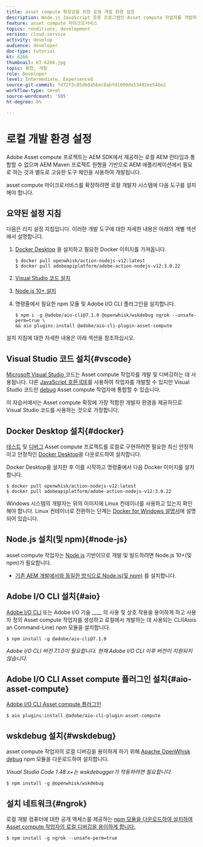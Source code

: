 ```yaml
---
title: asset compute 확장성을 위한 로컬 개발 환경 설정
description: Node.js JavaScript 응용 프로그램인 Asset compute 작업자를 개발하려면 Node.js 및 다양한 npm 모듈부터 Docker Desktop 및 Microsoft Visual Studio 코드에 이르기까지 기존의 AEM 개발과는 다른 특정 개발 도구가 필요합니다.
feature: asset compute 마이크로서비스
topics: renditions, development
version: cloud-service
activity: develop
audience: developer
doc-type: tutorial
kt: 6266
thumbnail: KT-6266.jpg
topic: 통합, 개발
role: Developer
level: Intermediate, Experienced
source-git-commit: fd72f3c85db8a56ec8abfd1609da53492ee54be2
workflow-type: tm+mt
source-wordcount: '505'
ht-degree: 0%

---
```



# 로컬 개발 환경 설정

Adobe Asset compute 프로젝트는 AEM SDK에서 제공하는 로컬 AEM 런타임과 통합할 수 없으며 AEM Maven 프로젝트 원형을 기반으로 AEM 애플리케이션에서 필요로 하는 것과 별도로 고유한 도구 체인을 사용하여 개발됩니다.

asset compute 마이크로서비스를 확장하려면 로컬 개발자 시스템에 다음 도구를 설치해야 합니다.

## 요약된 설정 지침

다음은 리지 설정 지침입니다. 이러한 개발 도구에 대한 자세한 내용은 아래의 개별 섹션에서 설명합니다.

1. [Docker Desktop](https://www.docker.com/products/docker-desktop) 을 설치하고 필요한 Docker 이미지를 가져옵니다.

   ```
   $ docker pull openwhisk/action-nodejs-v12:latest
   $ docker pull adobeapiplatform/adobe-action-nodejs-v12:3.0.22
   ```

1. [Visual Studio 코드 설치](https://code.visualstudio.com/download)
1. [Node.js 10+ 설치](../../local-development-environment/development-tools.md#node-js)
1. 명령줄에서 필요한 npm 모듈 및 Adobe I/O CLI 플러그인을 설치합니다.

   ```
   $ npm i -g @adobe/aio-cli@7.1.0 @openwhisk/wskdebug ngrok --unsafe-perm=true \
   && aio plugins:install @adobe/aio-cli-plugin-asset-compute
   ```

설치 지침에 대한 자세한 내용은 아래 섹션을 참조하십시오.

## Visual Studio 코드 설치{#vscode}

[Microsoft Visual Studio ](https://code.visualstudio.com/download) 코드는 Asset compute 작업자를 개발 및 디버깅하는 데 사용됩니다. 다른 [JavaScript 호환 IDE](../../local-development-environment/development-tools.md#set-up-the-development-ide)를 사용하여 작업자를 개발할 수 있지만 Visual Studio 코드만 [debug](../test-debug/debug.md) Asset compute 작업자에 통합할 수 있습니다.

이 자습서에서는 Asset compute 확장에 가장 적합한 개발자 환경을 제공하므로 Visual Studio 코드를 사용하는 것으로 가정합니다.

## Docker Desktop 설치{#docker}

[테스트](../test-debug/test.md) 및 [디버그](../test-debug/debug.md) Asset compute 프로젝트를 로컬로 구현하려면 필요한 최신 안정적이고 안정적인 [Docker Desktop](https://www.docker.com/products/docker-desktop)을 다운로드하여 설치합니다.

Docker Desktop을 설치한 후 이를 시작하고 명령줄에서 다음 Docker 이미지를 설치합니다.

```
$ docker pull openwhisk/action-nodejs-v12:latest
$ docker pull adobeapiplatform/adobe-action-nodejs-v12:3.0.22
```

Windows 시스템의 개발자는 위의 이미지에 Linux 컨테이너를 사용하고 있는지 확인해야 합니다. Linux 컨테이너로 전환하는 단계는 [Docker for Windows 설명서](https://docs.docker.com/docker-for-windows/)에 설명되어 있습니다.

## Node.js 설치(및 npm){#node-js}

asset compute 작업자는 [Node.js](https://nodejs.org/) 기반이므로 개발 및 빌드하려면 Node.js 10+(및 npm)가 필요합니다.

+ [기존 AEM 개발에서와 동일한 방식으로 Node.js(및 npm)](../../local-development-environment/development-tools.md#node-js) 를 설치합니다.

## Adobe I/O CLI 설치{#aio}

[Adobe I/O CLI](../../local-development-environment/development-tools.md#aio-cli) 또는 Adobe I/O 기술 ____ 의 사용 및 상호 작용을 용이하게 하고 사용자 정의 Asset compute 작업자를 생성하고 로컬에서 개발하는 데 사용되는 CLI(Aiois an Command-Line) npm 모듈을 설치합니다.

```
$ npm install -g @adobe/aio-cli@7.1.0
```

_Adobe I/O CLI 버전 7.1.0이 필요합니다. 현재 Adobe I/O CLI 이후 버전이 지원되지 않습니다._


## Adobe I/O CLI Asset compute 플러그인 설치{#aio-asset-compute}

[Adobe I/O CLI Asset compute 플러그인](https://github.com/adobe/aio-cli-plugin-asset-compute)

```
$ aio plugins:install @adobe/aio-cli-plugin-asset-compute
```

## wskdebug 설치{#wskdebug}

asset compute 작업자의 로컬 디버깅을 용이하게 하기 위해 [Apache OpenWhisk debug](https://www.npmjs.com/package/@openwhisk/wskdebug) npm 모듈을 다운로드하여 설치합니다.

_Visual Studio Code 1.48.x+는  [](#wskdebug) wskdebugger가 작동하려면 필요합니다._

```
$ npm install -g @openwhisk/wskdebug
```

## 설치 네트워크{#ngrok}

로컬 개발 컴퓨터에 대한 공개 액세스를 제공하는 [npm 모듈을 다운로드하여 설치하여 Asset compute 작업자의 로컬 디버깅을 용이하게 합니다.](https://www.npmjs.com/package/ngrok)

```
$ npm install -g ngrok --unsafe-perm=true
```
